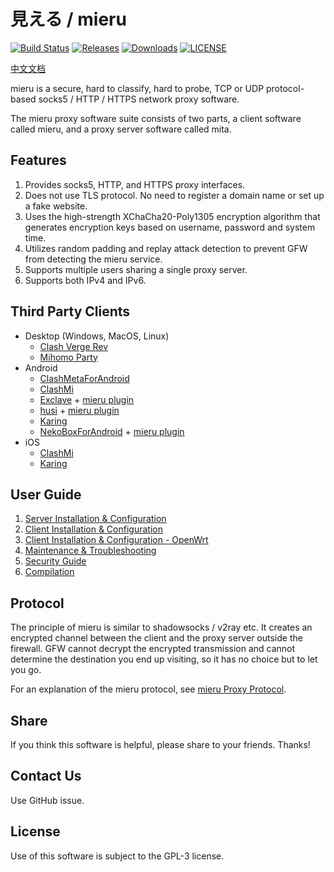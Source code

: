 # 見える / mieru

[![Build Status](https://github.com/enfein/mieru/actions/workflows/ci.yaml/badge.svg)](https://github.com/enfein/mieru/actions/workflows/ci.yaml)
[![Releases](https://img.shields.io/github/release/enfein/mieru/all.svg?style=flat)](https://github.com/enfein/mieru/releases)
[![Downloads](https://img.shields.io/github/downloads/enfein/mieru/total.svg?style=flat)](https://github.com/enfein/mieru/releases)
[![LICENSE](https://img.shields.io/github/license/enfein/mieru.svg?style=flat)](./LICENSE)

[中文文档](./README.zh_CN.md)

mieru is a secure, hard to classify, hard to probe, TCP or UDP protocol-based socks5 / HTTP / HTTPS network proxy software.

The mieru proxy software suite consists of two parts, a client software called mieru, and a proxy server software called mita.

## Features

1. Provides socks5, HTTP, and HTTPS proxy interfaces.
1. Does not use TLS protocol. No need to register a domain name or set up a fake website.
1. Uses the high-strength XChaCha20-Poly1305 encryption algorithm that generates encryption keys based on username, password and system time.
1. Utilizes random padding and replay attack detection to prevent GFW from detecting the mieru service.
1. Supports multiple users sharing a single proxy server.
1. Supports both IPv4 and IPv6.

## Third Party Clients

- Desktop (Windows, MacOS, Linux)
  - [Clash Verge Rev](https://www.clashverge.dev/)
  - [Mihomo Party](https://mihomo.party/)
- Android
  - [ClashMetaForAndroid](https://github.com/MetaCubeX/ClashMetaForAndroid)
  - [ClashMi](https://clashmi.app/)
  - [Exclave](https://github.com/dyhkwong/Exclave) + [mieru plugin](https://github.com/dyhkwong/Exclave/releases?q=mieru-plugin)
  - [husi](https://github.com/xchacha20-poly1305/husi) + [mieru plugin](https://github.com/xchacha20-poly1305/husi/releases?q=plugin-mieru)
  - [Karing](https://karing.app/)
  - [NekoBoxForAndroid](https://github.com/MatsuriDayo/NekoBoxForAndroid) + [mieru plugin](https://github.com/enfein/NekoBoxPlugins)
- iOS
  - [ClashMi](https://clashmi.app/)
  - [Karing](https://karing.app/)

## User Guide

1. [Server Installation & Configuration](./docs/server-install.md)
1. [Client Installation & Configuration](./docs/client-install.md)
1. [Client Installation & Configuration - OpenWrt](./docs/client-install-openwrt.md)
1. [Maintenance & Troubleshooting](./docs/operation.md)
1. [Security Guide](./docs/security.md)
1. [Compilation](./docs/compile.md)

## Protocol

The principle of mieru is similar to shadowsocks / v2ray etc. It creates an encrypted channel between the client and the proxy server outside the firewall. GFW cannot decrypt the encrypted transmission and cannot determine the destination you end up visiting, so it has no choice but to let you go.

For an explanation of the mieru protocol, see [mieru Proxy Protocol](./docs/protocol.md).

## Share

If you think this software is helpful, please share to your friends. Thanks!

## Contact Us

Use GitHub issue.

## License

Use of this software is subject to the GPL-3 license.
